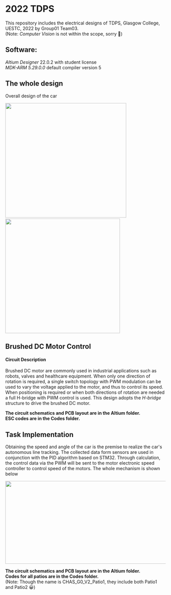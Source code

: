 # 2022 TDPS
This repository includes the electrical designs of TDPS, Glasgow College, UESTC, 2022 by Group01 Team03.  
(Note: _Computer Vision_ is not within the scope, sorry &#x1F915;)  
## Software:   
_Altium Designer_ 22.0.2 with student license  
_MDK-ARM 5.29.0.0_  default compiler version 5
## The whole design
Overall design of the car

<img src="https://user-images.githubusercontent.com/72595382/210047877-32ab4065-c544-45dd-a50a-52c7fa55614f.png" width="380" height="360"> &nbsp; &nbsp; <img src="https://user-images.githubusercontent.com/72595382/210048130-d53eab96-e343-43d6-b916-31ef80964160.png" width="360" height="360">

## Brushed DC Motor Control

#### Circuit Description

Brushed DC motor are commonly used in industrial applications such as robots, valves and healthcare equipment. When only one direction of rotation is required, a single switch topology with PWM modulation can be used to vary the voltage applied to the motor, and thus to control its speed. When positioning is required or when both directions of rotation are needed a full H-bridge with PWM control is used.
This design adopts the _H-bridge_ structure to drive the brushed DC motor.

**The circuit schematics and PCB layout are in the Altium folder.**  
**ESC codes are in the Codes folder.**
## Task Implementation

Obtaining the speed and angle of the car is the premise to realize the car's autonomous line tracking. The collected data form sensors are used in conjunction with the PID algorithm based on STM32. Through calculation, the control data via the PWM will be sent to the motor electronic speed controller to control speed of the motors. The whole mechanism is shown below

<img src="https://user-images.githubusercontent.com/72595382/210049955-0ab55a18-9b76-4acc-8020-871a66178923.png" width="640" height="260">

**The circuit schematics and PCB layout are in the Altium folder.**  
**Codes for all patios are in the Codes folder.**  
(Note: Though the name is CHAS_G0_V2_Patio1, they include both Patio1 and Patio2 &#x1F600;)


